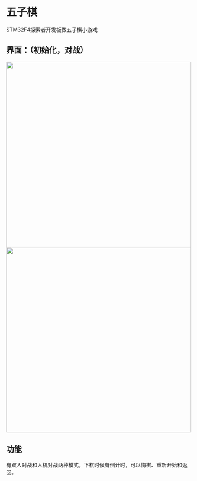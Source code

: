 # 五子棋
STM32F4探索者开发板做五子棋小游戏
## 界面：（初始化，对战）
<img src="https://user-images.githubusercontent.com/105539739/176988535-44dbb3ca-6b31-4fac-a901-c4e516b90e15.jpg" width = "500" />
<img src="https://user-images.githubusercontent.com/105539739/176988638-af8732eb-c6d5-4fba-a05e-afa2a7a9874d.jpg" width = "500" />

## 功能
有双人对战和人机对战两种模式，下棋时候有倒计时，可以悔棋、重新开始和返回。

